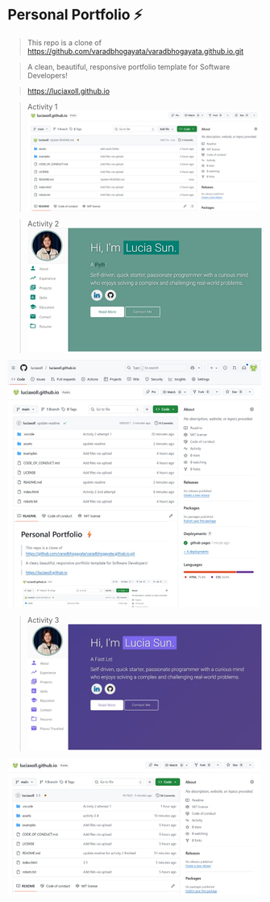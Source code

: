 # Personal Portfolio ⚡️
> This repo is a clone of https://github.com/varadbhogayata/varadbhogayata.github.io.git

>A clean, beautiful, responsive portfolio template for Software Developers!

> https://luciaxoll.github.io

> Activity 1  
![Activity 1 Screenshot](/assets/img/Act1.jpg)

> Activity 2  
[![Activity 2 Screenshot](/assets/img/Act2.jpg)](https://luciaxoll.github.io)

![Activity 2 Extra Screenshot](/assets/img/Act2_2.jpg)

> Activity 3  
![Activity 3 Screenshot](/assets/img/Act3.jpg)

![Activity 3 Extra Screenshot](/assets/img/Act3_2.jpg)